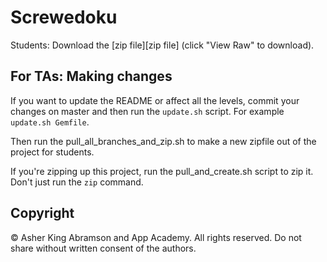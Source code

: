 # Screwedoku

Students: Download the [zip file][zip file] (click "View Raw" to download).


## For TAs: Making changes

If you want to update the README or affect all the levels, commit your changes on master and then run the `update.sh` script.  For example `update.sh Gemfile`.

Then run the pull_all_branches_and_zip.sh to make a new zipfile out of the project for students.

If you're zipping up this project, run the pull_and_create.sh script to zip it.  Don't just run the `zip` command.


## Copyright

© Asher King Abramson and App Academy.  All rights reserved.  Do not share without written consent of the authors.
